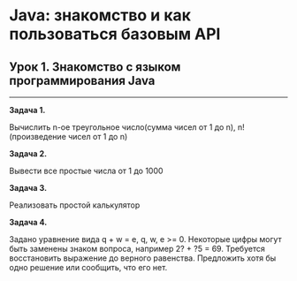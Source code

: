 # Java: знакомство и как пользоваться базовым API

## Урок 1. Знакомство с языком программирования Java
----

**Задача 1.**

Вычислить n-ое треугольное число(сумма чисел от 1 до n), n! (произведение чисел от 1 до n)

**Задача 2.**

Вывести все простые числа от 1 до 1000

**Задача 3.**

Реализовать простой калькулятор

**Задача 4.**

Задано уравнение вида q + w = e, q, w, e >= 0. Некоторые цифры могут быть заменены знаком вопроса, например 2? + ?5 = 69. Требуется восстановить выражение до верного равенства. Предложить хотя бы одно решение или сообщить, что его нет.